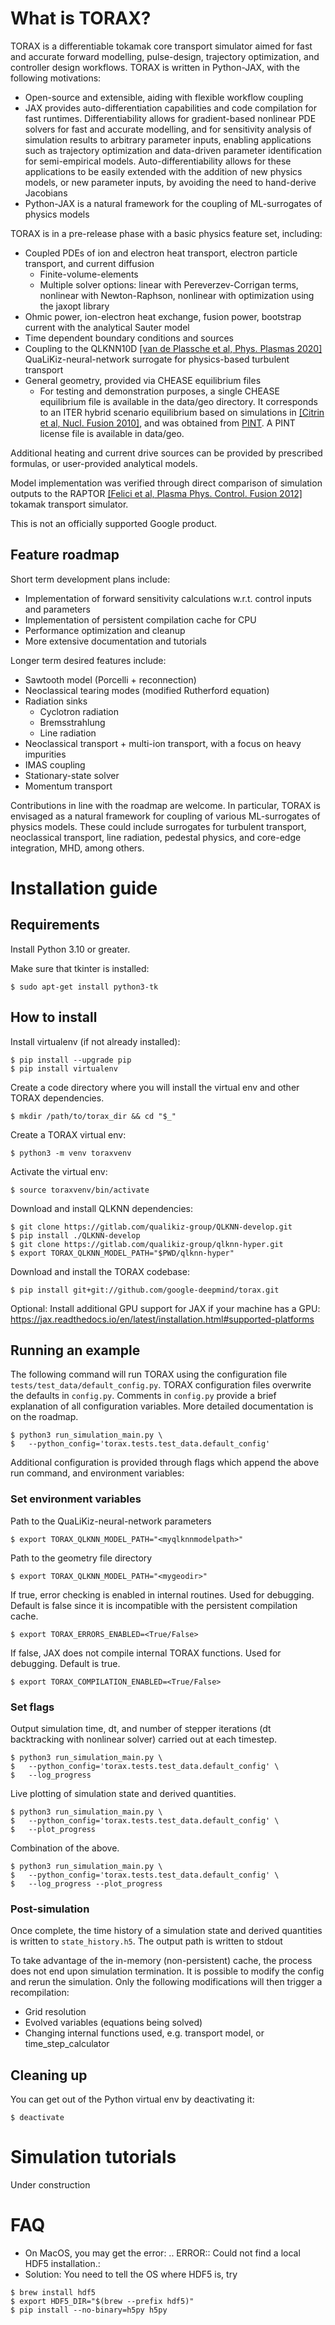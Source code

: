 # What is TORAX?

TORAX is a differentiable tokamak core transport simulator aimed for fast and accurate forward modelling, pulse-design, trajectory optimization, and controller design workflows. TORAX is written in Python-JAX, with the following motivations:

- Open-source and extensible, aiding with flexible workflow coupling
- JAX provides auto-differentiation capabilities and code compilation for fast runtimes. Differentiability allows for gradient-based nonlinear PDE solvers for fast and accurate modelling, and for sensitivity analysis of simulation results to arbitrary parameter inputs, enabling applications such as trajectory optimization and data-driven parameter identification for semi-empirical models. Auto-differentiability allows for these applications to be easily extended with the addition of new physics models, or new parameter inputs, by avoiding the need to hand-derive Jacobians
- Python-JAX is a natural framework for the coupling of ML-surrogates of physics models

TORAX is in a pre-release phase with a basic physics feature set, including:

- Coupled PDEs of ion and electron heat transport, electron particle transport, and current diffusion
    - Finite-volume-elements
    - Multiple solver options: linear with Pereverzev-Corrigan terms, nonlinear with Newton-Raphson, nonlinear with optimization using the jaxopt library
- Ohmic power, ion-electron heat exchange, fusion power, bootstrap current with the analytical Sauter model
- Time dependent boundary conditions and sources
- Coupling to the QLKNN10D [[van de Plassche et al, Phys. Plasmas 2020]](https://doi.org/10.1063/1.5134126) QuaLiKiz-neural-network surrogate for physics-based turbulent transport
- General geometry, provided via CHEASE equilibrium files
    - For testing and demonstration purposes, a single CHEASE equilibrium file is available in the data/geo directory. It corresponds to an ITER hybrid scenario equilibrium based on simulations in [[Citrin et al, Nucl. Fusion 2010]](https://doi.org/10.1088/0029-5515/50/11/115007), and was obtained from [PINT](https://gitlab.com/qualikiz-group/pyntegrated_model). A PINT license file is available in data/geo.

Additional heating and current drive sources can be provided by prescribed formulas, or user-provided analytical models.

Model implementation was verified through direct comparison of simulation outputs to the RAPTOR [[Felici et al, Plasma Phys. Control. Fusion 2012]](https://iopscience.iop.org/article/10.1088/0741-3335/54/2/025002) tokamak transport simulator.

This is not an officially supported Google product.

## Feature roadmap

Short term development plans include:

- Implementation of forward sensitivity calculations w.r.t. control inputs and parameters
- Implementation of persistent compilation cache for CPU
- Performance optimization and cleanup
- More extensive documentation and tutorials

Longer term desired features include:

- Sawtooth model (Porcelli + reconnection)
- Neoclassical tearing modes (modified Rutherford equation)
- Radiation sinks
    - Cyclotron radiation
    - Bremsstrahlung
    - Line radiation
- Neoclassical transport + multi-ion transport, with a focus on heavy impurities
- IMAS coupling
- Stationary-state solver
- Momentum transport

Contributions in line with the roadmap are welcome. In particular, TORAX is envisaged as a natural framework for coupling of various ML-surrogates of physics models. These could include surrogates for turbulent transport, neoclassical transport, line radiation, pedestal physics, and core-edge integration, MHD, among others.

# Installation guide

## Requirements

Install Python 3.10 or greater.

Make sure that tkinter is installed:

```shell
$ sudo apt-get install python3-tk
```

## How to install

Install virtualenv (if not already installed):

```shell
$ pip install --upgrade pip
$ pip install virtualenv
```

Create a code directory where you will install the virtual env and other TORAX
dependencies.

```shell
$ mkdir /path/to/torax_dir && cd "$_"
```

Create a TORAX virtual env:

```shell
$ python3 -m venv toraxvenv
```

Activate the virtual env:

```shell
$ source toraxvenv/bin/activate
```

Download and install QLKNN dependencies:

```shell
$ git clone https://gitlab.com/qualikiz-group/QLKNN-develop.git
$ pip install ./QLKNN-develop
$ git clone https://gitlab.com/qualikiz-group/qlknn-hyper.git
$ export TORAX_QLKNN_MODEL_PATH="$PWD/qlknn-hyper"
```

Download and install the TORAX codebase:

```shell
$ pip install git+git://github.com/google-deepmind/torax.git
```

Optional: Install additional GPU support for JAX if your machine has a GPU:
https://jax.readthedocs.io/en/latest/installation.html#supported-platforms

## Running an example

The following command will run TORAX using the configuration file `tests/test_data/default_config.py`. TORAX configuration files overwrite the defaults in `config.py`. Comments in `config.py` provide a brief explanation of all configuration variables. More detailed documentation is on the roadmap.

```shell
$ python3 run_simulation_main.py \
$   --python_config='torax.tests.test_data.default_config'
```

Additional configuration is provided through flags which append the above run command, and environment variables:

### Set environment variables

Path to the QuaLiKiz-neural-network parameters

```shell
$ export TORAX_QLKNN_MODEL_PATH="<myqlknnmodelpath>"
```

Path to the geometry file directory

```shell
$ export TORAX_QLKNN_MODEL_PATH="<mygeodir>"
```

If true, error checking is enabled in internal routines. Used for debugging. Default is false since it is incompatible with the persistent compilation cache.

```shell
$ export TORAX_ERRORS_ENABLED=<True/False>
```

If false, JAX does not compile internal TORAX functions. Used for debugging. Default is true.

```shell
$ export TORAX_COMPILATION_ENABLED=<True/False>
```


### Set flags
Output simulation time, dt, and number of stepper iterations (dt backtracking with nonlinear solver) carried out at each timestep.

```shell
$ python3 run_simulation_main.py \
$   --python_config='torax.tests.test_data.default_config' \
$   --log_progress
```

Live plotting of simulation state and derived quantities.

```shell
$ python3 run_simulation_main.py \
$   --python_config='torax.tests.test_data.default_config' \
$   --plot_progress
```

Combination of the above.

```shell
$ python3 run_simulation_main.py \
$   --python_config='torax.tests.test_data.default_config' \
$   --log_progress --plot_progress
```

### Post-simulation

Once complete, the time history of a simulation state and derived quantities is written to `state_history.h5`. The output path is written to stdout

To take advantage of the in-memory (non-persistent) cache, the process does not end upon simulation termination. It is possible to modify the config and rerun the simulation. Only the following modifications will then trigger a recompilation:

- Grid resolution
- Evolved variables (equations being solved)
- Changing internal functions used, e.g. transport model, or time_step_calculator


## Cleaning up

You can get out of the Python virtual env by deactivating it:

```shell
$ deactivate
```

# Simulation tutorials

Under construction

# FAQ

* On MacOS, you may get the error: .. ERROR:: Could not find a local HDF5
  installation.:
* Solution: You need to tell the OS where HDF5 is, try

```shell
$ brew install hdf5
$ export HDF5_DIR="$(brew --prefix hdf5)"
$ pip install --no-binary=h5py h5py
```
